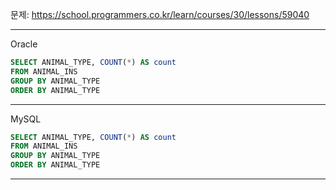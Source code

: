 문제: https://school.programmers.co.kr/learn/courses/30/lessons/59040

---

Oracle

```SQL
SELECT ANIMAL_TYPE, COUNT(*) AS count
FROM ANIMAL_INS
GROUP BY ANIMAL_TYPE
ORDER BY ANIMAL_TYPE 
```

---

MySQL

```SQL
SELECT ANIMAL_TYPE, COUNT(*) AS count
FROM ANIMAL_INS
GROUP BY ANIMAL_TYPE
ORDER BY ANIMAL_TYPE 
```

---
